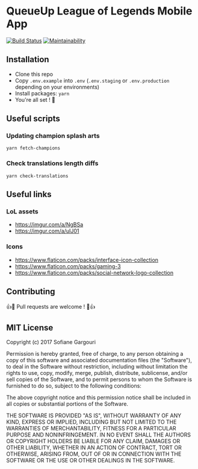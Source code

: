 # QueueUp League of Legends Mobile App

[![Build Status](https://travis-ci.org/queue-up/QueueUp-API.svg?branch=master)](https://travis-ci.org/queue-up/QueueUp-API) [![Maintainability](https://api.codeclimate.com/v1/badges/e0b908353b9eeca6f339/maintainability)](https://codeclimate.com/github/queue-up/QueueUp-Mobile-League/maintainability)

## Installation

- Clone this repo
- Copy `.env.example` into `.env` (`.env.staging` or `.env.production` depending on your environments)
- Install packages: `yarn`
- You're all set ! :tada:

## Useful scripts

### Updating champion splash arts

`yarn fetch-champions`

### Check translations length diffs

`yarn check-translations`

## Useful links

### LoL assets

- https://imgur.com/a/NgBSa
- https://imgur.com/a/uIJ01

### Icons

- https://www.flaticon.com/packs/interface-icon-collection
- https://www.flaticon.com/packs/gaming-3
- https://www.flaticon.com/packs/social-network-logo-collection

## Contributing

:+1::tada: Pull requests are welcome ! :tada::+1:

## MIT License

Copyright (c) 2017 Sofiane Gargouri

Permission is hereby granted, free of charge, to any person obtaining a copy
of this software and associated documentation files (the "Software"), to deal
in the Software without restriction, including without limitation the rights
to use, copy, modify, merge, publish, distribute, sublicense, and/or sell
copies of the Software, and to permit persons to whom the Software is
furnished to do so, subject to the following conditions:

The above copyright notice and this permission notice shall be included in all
copies or substantial portions of the Software.

THE SOFTWARE IS PROVIDED "AS IS", WITHOUT WARRANTY OF ANY KIND, EXPRESS OR
IMPLIED, INCLUDING BUT NOT LIMITED TO THE WARRANTIES OF MERCHANTABILITY,
FITNESS FOR A PARTICULAR PURPOSE AND NONINFRINGEMENT. IN NO EVENT SHALL THE
AUTHORS OR COPYRIGHT HOLDERS BE LIABLE FOR ANY CLAIM, DAMAGES OR OTHER
LIABILITY, WHETHER IN AN ACTION OF CONTRACT, TORT OR OTHERWISE, ARISING FROM,
OUT OF OR IN CONNECTION WITH THE SOFTWARE OR THE USE OR OTHER DEALINGS IN THE
SOFTWARE.
